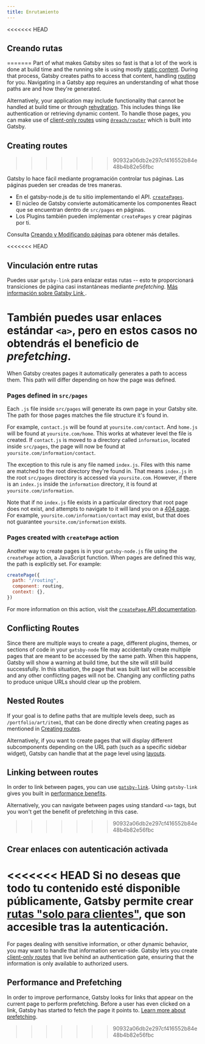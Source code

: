 ```yaml
---
title: Enrutamiento
---
```


<<<<<<< HEAD
## Creando rutas
=======
Part of what makes Gatsby sites so fast is that a lot of the work is done at build time and the running site is using mostly [static content](/docs/adding-app-and-website-functionality/#static-pages). During that process, Gatsby creates paths to access that content, handling [routing](/docs/glossary#routing) for you. Navigating in a Gatsby app requires an understanding of what those paths are and how they're generated.

Alternatively, your application may include functionality that cannot be handled at build time or through [rehydration](/docs/adding-app-and-website-functionality/#how-hydration-makes-apps-possible). This includes things like authentication or retrieving dynamic content. To handle those pages, you can make use of [client-only routes](/docs/client-only-routes-and-user-authentication) using [`@reach/router`](/docs/reach-router-and-gatsby/) which is built into Gatsby.

## Creating routes
>>>>>>> 90932a06db2e297cf416552b84e48b4b82e56fbc

Gatsby lo hace fácil mediante programación controlar tus páginas. Las páginas pueden ser creadas de tres maneras.

- En el gatsby-node.js de tu sitio implementando el API.
  [`createPages`](/docs/node-apis/#createPages).
- El núcleo de Gatsby convierte automáticamente los componentes React que se encuentran dentro de `src/pages` en páginas.
- Los Plugins también pueden implementar  `createPages` y crear páginas por ti.

Consulta [Creando y Modificando páginas](/docs/creating-and-modifying-pages) para obtener más detalles.

<<<<<<< HEAD
## Vinculación entre rutas

Puedes usar `gatsby-link` para enlazar estas rutas -- esto te proporcionará transiciones de página casi instantáneas mediante _prefetching_. [Más información sobre Gatsby Link
](/docs/gatsby-link/).

También puedes usar enlaces estándar `<a>`, pero en estos casos no obtendrás el beneficio de _prefetching_.
=======
When Gatsby creates pages it automatically generates a path to access them. This path will differ depending on how the page was defined.

### Pages defined in `src/pages`

Each `.js` file inside `src/pages` will generate its own page in your Gatsby site. The path for those pages matches the file structure it's found in.

For example, `contact.js` will be found at `yoursite.com/contact`. And `home.js` will be found at `yoursite.com/home`. This works at whatever level the file is created. If `contact.js` is moved to a directory called `information`, located inside `src/pages`, the page will now be found at `yoursite.com/information/contact`.

The exception to this rule is any file named `index.js`. Files with this name are matched to the root directory they're found in. That means `index.js` in the root `src/pages` directory is accessed via `yoursite.com`. However, if there is an `index.js` inside the `information` directory, it is found at `yoursite.com/information`.

Note that if no `index.js` file exists in a particular directory that root page does not exist, and attempts to navigate to it will land you on a [404 page](/docs/add-404-page/). For example, `yoursite.com/information/contact` may exist, but that does not guarantee `yoursite.com/information` exists.

### Pages created with `createPage` action

Another way to create pages is in your `gatsby-node.js` file using the `createPage` action, a JavaScript function. When pages are defined this way, the path is explicitly set. For example:

```js:title=gatsby-node.js
createPage({
  path: "/routing",
  component: routing,
  context: {},
})
```

For more information on this action, visit the [`createPage` API documentation](/docs/actions/#createPage).

## Conflicting Routes

Since there are multiple ways to create a page, different plugins, themes, or sections of code in your `gatsby-node` file may accidentally create multiple pages that are meant to be accessed by the same path. When this happens, Gatsby will show a warning at build time, but the site will still build successfully. In this situation, the page that was built last will be accessible and any other conflicting pages will not be. Changing any conflicting paths to produce unique URLs should clear up the problem.

## Nested Routes

If your goal is to define paths that are multiple levels deep, such as `/portfolio/art/item1`, that can be done directly when creating pages as mentioned in [Creating routes](#creating-routes).

Alternatively, if you want to create pages that will display different subcomponents depending on the URL path (such as a specific sidebar widget), Gatsby can handle that at the page level using [layouts](/docs/layout-components/).

## Linking between routes

In order to link between pages, you can use [`gatsby-link`](/docs/gatsby-link/). Using `gatsby-link` gives you built in [performance benefits](#performance-and-prefetching).

Alternatively, you can navigate between pages using standard `<a>` tags, but you won't get the benefit of prefetching in this case.
>>>>>>> 90932a06db2e297cf416552b84e48b4b82e56fbc

## Crear enlaces con autenticación activada

<<<<<<< HEAD
Si no deseas que todo tu contenido esté disponible públicamente, Gatsby permite crear [rutas "solo para clientes"](/docs/client-only-routes-and-user-authentication), que son accesible tras la autenticación.
=======
For pages dealing with sensitive information, or other dynamic behavior, you may want to handle that information server-side. Gatsby lets you create [client-only routes](/docs/client-only-routes-and-user-authentication) that live behind an authentication gate, ensuring that the information is only available to authorized users.

## Performance and Prefetching

In order to improve performance, Gatsby looks for links that appear on the current page to perform prefetching. Before a user has even clicked on a link, Gatsby has started to fetch the page it points to. [Learn more about prefetching](/docs/how-code-splitting-works/#prefetching-chunks).
>>>>>>> 90932a06db2e297cf416552b84e48b4b82e56fbc

<GuideList slug={props.slug} />
